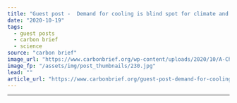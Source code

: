 ```yaml
---
title: "Guest post -  Demand for cooling is blind spot for climate and sustainable development"
date: "2020-10-19"
tags: 
  - guest posts
  - carbon brief
  - science
source: "carbon brief"
image_url: "https://www.carbonbrief.org/wp-content/uploads/2020/10/A-Chinese-woman-cleans-electric-fans-at-an-outdoor-stall-in-Beijing-583x372.jpg"
image_fp: "/assets/img/post_thumbnails/230.jpg"
lead: ""
article_url: "https://www.carbonbrief.org/guest-post-demand-for-cooling-is-blind-sport-for-climate-and-sustainable-development"
---
```


---
